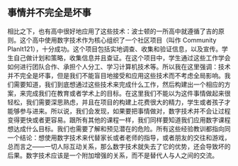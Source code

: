 ## 事情并不完全是坏事

相比之下，也有高中很好地应用了这些技术：波士顿的一所高中就遵循了吉的原则。这个高中使用数字技术作为核心组织了一个社区项目（叫作 Community PlanIt121），十分成功。这个项目包括实地调查、收集和验证信息，以及宣传。学生自己做计划和策略，收集信息并且查证。在这个项目中，学生通过这些工作学会如何进行团队合作、承担个人分工、学习计算机技术等。所以我在这里强调：技术并不完全是坏事，但是我们不能盲目地接受和应用这些技术而不考虑全局影响。我们需要知道，我们到底想通过这些技术来完成什么工作，然后构建出一个相应的方案，来完成我们在教育或者学术上的目标。在这里我们不能以为这件事情做起来很轻松，我们需要深思熟虑，并且在项目的构建上花费很大的精力，学生或者孩子才能够参与进来。所以说，我们会发现，如果要把事情做对，数字技术并不会让过程变得更快或者更容易。跟所有其他的课程一样，我们同样要知道我们应用数字课程想达成什么目标。我们也需要了解和预见潜在的危险。所有这些经验教训都指向同一个结论：想使用数字技术来代替家长或者老师的指导，或者朋友的交往和游戏，总而言之——一切人际互动关系，那么数字技术就失去了它的优势，还会导致坏的后果。数字技术应该是一个附加增强的关系，而不是替代人与人之间的交流。